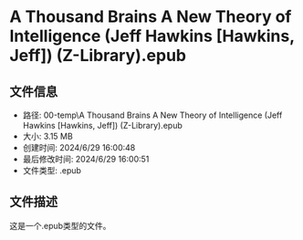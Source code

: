 ﻿# A Thousand Brains A New Theory of Intelligence (Jeff Hawkins [Hawkins, Jeff]) (Z-Library).epub

## 文件信息
- 路径: 00-temp\A Thousand Brains A New Theory of Intelligence (Jeff Hawkins [Hawkins, Jeff]) (Z-Library).epub
- 大小: 3.15 MB
- 创建时间: 2024/6/29 16:00:48
- 最后修改时间: 2024/6/29 16:00:51
- 文件类型: .epub

## 文件描述
这是一个.epub类型的文件。

